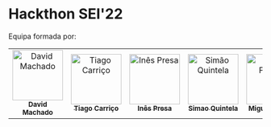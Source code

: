 # Hackthon SEI'22

Equipa formada por:
<table>
<tr>
    <td align="center">
        <a href="https://github.com/quantik-git">
            <img src="https://avatars.githubusercontent.com/u/40385569?v=4" width="100;" alt="David Machado"/>
            <br />
            <sub><b>David Machado</b></sub>
        </a>
    </td>
    <td align="center">
        <a href="https://github.com/Carricossauro">
            <img src="https://avatars.githubusercontent.com/u/56888585?v=4" width="100;" alt="Tiago Carriço"/>
            <br />
            <sub><b>Tiago Carriço</b></sub>
        </a>
    </td>
    <td align="center">
        <a href="https://github.com/inespresa">
            <img src="https://avatars.githubusercontent.com/u/61973380?v=4" width="100;" alt="Inês Presa"/>
            <br />
            <sub><b>Inês Presa</b></sub>
        </a>
    </td>
    <td align="center">
        <a href="https://github.com/https://github.com/SimaoQuintela">
            <img src="https://avatars.githubusercontent.com/u/71183501?v=4" width="100;" alt="Simão Quintela"/>
            <br />
            <sub><b>Simao Quintela</b></sub>
        </a>
    </td>
    <td align="center">
        <a href="https://github.com/MrNameless">
            <img src="https://avatars.githubusercontent.com/u/61701003?v=4" width="100;" alt="Miguel Freitas"/>
            <br />
            <sub><b>Miguel Freitas</b></sub>
        </a>
    </td>
  </tr>
</table>
